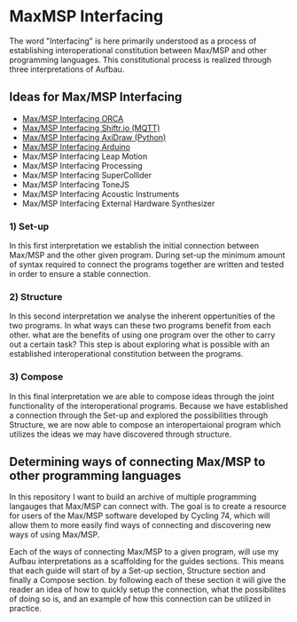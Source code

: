 # MaxMSP Interfacing
The word "Interfacing" is here primarily understood as a process of establishing interoperational constitution between Max/MSP and other programming languages. This constitutional process is realized through three interpretations of Aufbau.

## Ideas for Max/MSP Interfacing
- [Max/MSP Interfacing ORCA](https://github.com/L4COUR/MaxMSP-Interfacing/tree/master/MaxMSP%20Interfacing%20ORCA)
- [Max/MSP Interfacing Shiftr.io (MQTT)](https://github.com/L4COUR/MaxMSP-Interfacing/tree/master/MaxMSP%20Interfacing%20Shiftr.io%20-%20MQTT)
- [Max/MSP Interfacing AxiDraw (Python)](https://github.com/L4COUR/MaxMSP-Interfacing/tree/master/MaxMSP%20Interfacing%20AxiDraw%20(Python))
- [Max/MSP Interfacing Arduino](https://github.com/L4COUR/MaxMSP-Interfacing/tree/master/MaxMSP%20Interfacing%20Arduino)
- Max/MSP Interfacing Leap Motion
- Max/MSP Interfacing Processing
- Max/MSP Interfacing SuperCollider
- Max/MSP Interfacing ToneJS
- Max/MSP Interfacing Acoustic Instruments
- Max/MSP Interfacing External Hardware Synthesizer

### 1) Set-up
In this first interpretation we establish the initial connection between Max/MSP and the other given program. During set-up the minimum amount of syntax required to connect the programs together are written and tested in order to ensure a stable connection.

### 2) Structure
In this second interpretation we analyse the inherent oppertunities of the two programs. In what ways can these two programs benefit from each other. what are the benefits of using one program over the other to carry out a certain task? This step is about exploring what is possible with an established interoperational constitution between the programs.

### 3) Compose
In this final interpretation we are able to compose ideas through the joint functionality of the interoperational programs. Because we have established a connection through the Set-up and explored the possibilities through Structure, we are now able to compose an interopertaional program which utilizes the ideas we may have discovered through structure.

## Determining ways of connecting Max/MSP to other programming languages
In this repository I want to build an archive of multiple programming langauges that Max/MSP can connect with. The goal is to create a resource for users of the Max/MSP software developed by Cycling 74, which will allow them to more easily find ways of connecting and discovering new ways of using Max/MSP.

Each of the ways of connecting Max/MSP to a given program, will use my Aufbau interpretations as a scaffolding for the guides sections. This means that each guide will start of by a Set-up section, Structure section and finally a Compose section. by following each of these section it will give the reader an idea of how to quickly setup the connection, what the possibilites of doing so is, and an example of how this connection can be utilized in practice. 

